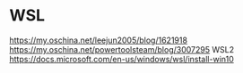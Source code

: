 # WSL
https://my.oschina.net/leejun2005/blog/1621918
https://my.oschina.net/powertoolsteam/blog/3007295
WSL2
https://docs.microsoft.com/en-us/windows/wsl/install-win10






